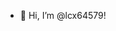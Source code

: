 - 👋 Hi, I’m @lcx64579!

<!---
lcx64579/lcx64579 is a ✨ special ✨ repository because its `README.md` (this file) appears on your GitHub profile.
You can click the Preview link to take a look at your changes.
--->
